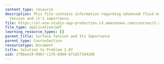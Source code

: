 ```yaml
---
content_type: resource
description: This file contains information regarding advanced fluid mechanics, surface
  tension and it's importance.
file: https://ol-ocw-studio-app-production.s3.amazonaws.com/courses/2-25-advanced-fluid-mechanics-fall-2013/2f0bee1909b7c1760d69671d273d4286_MIT2_25F13_Solution2.07.pdf
file_type: application/pdf
learning_resource_types: []
parent_title: Surface Tension and Its Importance
parent_type: CourseSection
resourcetype: Document
title: Solution to Problem 2.07
uid: 2f0bee19-09b7-c176-0d69-671d273d4286
---
```

